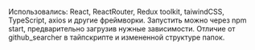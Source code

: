Использовались: React, ReactRouter, Redux toolkit, taiwindCSS, TypeScript, axios и другие фреймворки. Запустить можно через npm start, предварительно загрузив нужные зависимости. Отличие от github_searcher в тайпскрипте и измененной структуре папок.


